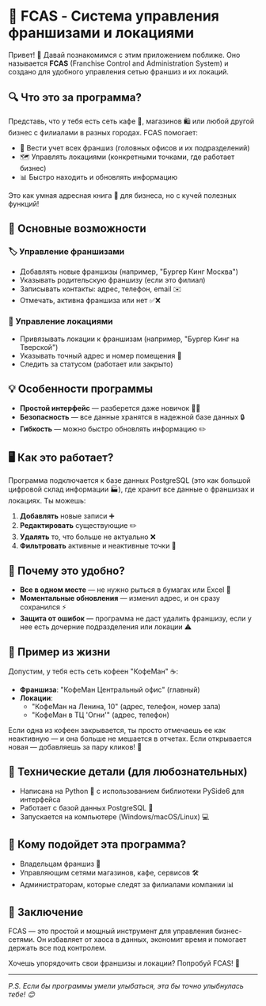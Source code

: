 # 🏪 FCAS - Система управления франшизами и локациями

Привет! 👋 Давай познакомимся с этим приложением поближе. Оно называется **FCAS** (Franchise Control and Administration System) и создано для удобного управления сетью франшиз и их локаций.

## 🔍 Что это за программа?

Представь, что у тебя есть сеть кафе 🍔, магазинов 🛍️ или любой другой бизнес с филиалами в разных городах. FCAS помогает:

- 📝 Вести учет всех франшиз (головных офисов и их подразделений)
- 🗺️ Управлять локациями (конкретными точками, где работает бизнес)
- 📊 Быстро находить и обновлять информацию

Это как умная адресная книга 📖 для бизнеса, но с кучей полезных функций!

## 🌟 Основные возможности

### 🏷️ Управление франшизами
- Добавлять новые франшизы (например, "Бургер Кинг Москва")
- Указывать родительскую франшизу (если это филиал)
- Записывать контакты: адрес, телефон, email ✉️
- Отмечать, активна франшиза или нет ✅❌

### 📍 Управление локациями
- Привязывать локации к франшизам (например, "Бургер Кинг на Тверской")
- Указывать точный адрес и номер помещения 🏢
- Следить за статусом (работает или закрыто)

## 💡 Особенности программы
- **Простой интерфейс** — разберется даже новичок 🧑‍💻
- **Безопасность** — все данные хранятся в надежной базе данных 🔒
- **Гибкость** — можно быстро обновлять информацию ✏️

## 🖥️ Как это работает?

Программа подключается к базе данных PostgreSQL (это как большой цифровой склад информации 🏭), где хранит все данные о франшизах и локациях. Ты можешь:

1. **Добавлять** новые записи ➕
2. **Редактировать** существующие ✏️
3. **Удалять** то, что больше не актуально ❌
4. **Фильтровать** активные и неактивные точки 👀

## 🚀 Почему это удобно?

- **Все в одном месте** — не нужно рыться в бумагах или Excel 📂
- **Моментальные обновления** — изменил адрес, и он сразу сохранился ⚡
- **Защита от ошибок** — программа не даст удалить франшизу, если у нее есть дочерние подразделения или локации ⚠️

## 💬 Пример из жизни

Допустим, у тебя есть сеть кофеен "КофеМан" ☕:

- **Франшиза**: "КофеМан Центральный офис" (главный)
- **Локации**:
  - "КофеМан на Ленина, 10" (адрес, телефон, номер зала)
  - "КофеМан в ТЦ 'Огни'" (адрес, телефон)

Если одна из кофеен закрывается, ты просто отмечаешь ее как неактивную — и она больше не мешается в отчетах. Если открывается новая — добавляешь за пару кликов! 🎉

## 🔧 Технические детали (для любознательных)

- Написана на Python 🐍 с использованием библиотеки PySide6 для интерфейса
- Работает с базой данных PostgreSQL 🐘
- Запускается на компьютере (Windows/macOS/Linux) 💻

## 🎯 Кому подойдет эта программа?

- Владельцам франшиз 🏢
- Управляющим сетями магазинов, кафе, сервисов 🛠️
- Администраторам, которые следят за филиалами компании 📊

## 💭 Заключение

FCAS — это простой и мощный инструмент для управления бизнес-сетями. Он избавляет от хаоса в данных, экономит время и помогает держать все под контролем.

Хочешь упорядочить свои франшизы и локации? Попробуй FCAS! 🚀

---

*P.S. Если бы программы умели улыбаться, эта бы точно улыбнулась тебе! 😊*